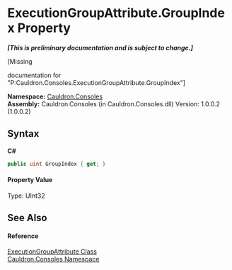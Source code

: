 # ExecutionGroupAttribute.GroupIndex Property 
 _**\[This is preliminary documentation and is subject to change.\]**_

\[Missing <summary> documentation for "P:Cauldron.Consoles.ExecutionGroupAttribute.GroupIndex"\]

**Namespace:**&nbsp;<a href="N_Cauldron_Consoles">Cauldron.Consoles</a><br />**Assembly:**&nbsp;Cauldron.Consoles (in Cauldron.Consoles.dll) Version: 1.0.0.2 (1.0.0.2)

## Syntax

**C#**<br />
``` C#
public uint GroupIndex { get; }
```


#### Property Value
Type: UInt32

## See Also


#### Reference
<a href="T_Cauldron_Consoles_ExecutionGroupAttribute">ExecutionGroupAttribute Class</a><br /><a href="N_Cauldron_Consoles">Cauldron.Consoles Namespace</a><br />